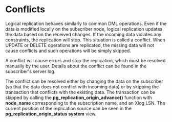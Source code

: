 # Conflicts<a name="EN-US_TOPIC_0000001261441947"></a>

Logical replication behaves similarly to common DML operations. Even if the data is modified locally on the subscriber node, logical replication updates the data based on the received changes. If the incoming data violates any constraints, the replication will stop. This situation is called a conflict. When UPDATE or DELETE operations are replicated, the missing data will not cause conflicts and such operations will be simply skipped.

A conflict will cause errors and stop the replication, which must be resolved manually by the user. Details about the conflict can be found in the subscriber's server log.

The conflict can be resolved either by changing the data on the subscriber \(so that the data does not conflict with incoming data\) or by skipping the transaction that conflicts with the existing data. The transaction can be skipped by calling the  **pg\_replication\_origin\_advance\(\)**  function with  **node\_name**  corresponding to the subscription name, and an Xlog LSN. The current position of the replication source can be seen in the  **pg\_replication\_origin\_status system**  view.

